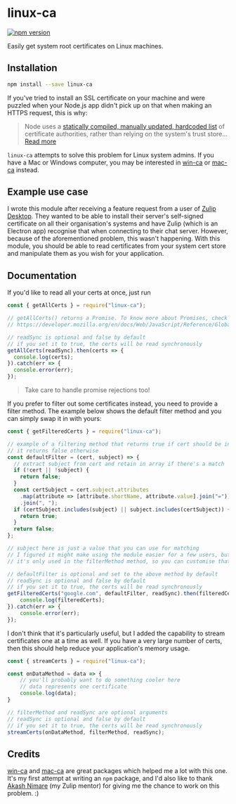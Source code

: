 # linux-ca

[![npm version](https://badge.fury.io/js/linux-ca.svg)](https://badge.fury.io/js/linux-ca)

Easily get system root certificates on Linux machines.

## Installation

```sh
npm install --save linux-ca
```

If you've tried to install an SSL certificate on your machine and were puzzled when your Node.js app didn't pick up on that when making an HTTPS request, this is why:

> Node uses a
> [statically compiled, manually updated, hardcoded list](https://github.com/nodejs/node/blob/master/src/node_root_certs.h)
> of certificate authorities,
> rather than relying on the system's trust store...
> [Read more](https://github.com/nodejs/node/issues/4175)

`linux-ca` attempts to solve this problem for Linux system admins. If you have a Mac or Windows computer, you may be interested in [win-ca](https://github.com/ukoloff/win-ca) or [mac-ca](https://github.com/jfromaniello/mac-ca) instead. 

## Example use case

I wrote this module after receiving a feature request from a user of [Zulip Desktop](https://github.com/zulip/zulip-desktop). They wanted to be able to install their server's self-signed certificate on all their organisation's systems and have Zulip (which is an Electron app) recognise that when connecting to their chat server. However, because of the aforementioned problem, this wasn't happening. 
With this module, you should be able to read certificates from your system cert store and manipulate them as you wish for your application.

## Documentation

If you'd like to read all your certs at once, just run 

```js
const { getAllCerts } = require("linux-ca");

// getAllCerts() returns a Promise. To know more about Promises, check out 
// https://developer.mozilla.org/en/docs/Web/JavaScript/Reference/Global_Objects/Promise

// readSync is optional and false by default
// if you set it to true, the certs will be read synchronously
getAllCerts(readSync).then(certs => {
  console.log(certs);
}).catch(err => {
  console.error(err);
});
```

> Take care to handle promise rejections too!

If you prefer to filter out some certificates instead, you need to provide a filter method. 
The example below shows the default filter method and you can simply swap it in with yours:

```js
const { getFilteredCerts } = require("linux-ca");

// example of a filtering method that returns true if cert should be included in filtered list
// it returns false otherwise
const defaultFilter = (cert, subject) => {
  // extract subject from cert and retain in array if there's a match
  if (!cert || !subject) {
    return false;
  }
  const certSubject = cert.subject.attributes
    .map(attribute => [attribute.shortName, attribute.value].join("="))
    .join(", ");
  if (certSubject.includes(subject) || subject.includes(certSubject)) {
    return true;
  }
  return false;
};

// subject here is just a value that you can use for matching
// I figured it might make using the module easier for a few users, but feel free to pass along null
// it's only used in the filterMethod method, so you can customise that as you like

// defaultFilter is optional and set to the above method by default
// readSync is optional and false by default
// if you set it to true, the certs will be read synchronously
getFilteredCerts("google.com", defaultFilter, readSync).then(filteredCerts => {
	console.log(filteredCerts);
}).catch(err => {
	console.error(err);
});
```

I don't think that it's particularly useful, but I added the capability to stream certificates one at a time as well. 
If you have a very large number of certs, then this should help reduce your application's memory usage. 

```js
const { streamCerts } = require("linux-ca");

const onDataMethod = data => {
	// you'll probably want to do something cooler here
	// data represents one certificate
	console.log(data);
}

// filterMethod and readSync are optional arguments 
// readSync is optional and false by default
// if you set it to true, the certs will be read synchronously
streamCerts(onDataMethod, filterMethod, readSync);
```

## Credits

[win-ca](https://github.com/ukoloff/win-ca) and [mac-ca](https://github.com/jfromaniello/mac-ca) are great packages which helped me a lot with this one. It's my first attempt at writing an `npm` package, and I'd also like to thank [Akash Nimare](https://github.com/akashnimare) (my Zulip mentor) for giving me the chance to work on this problem. :)
